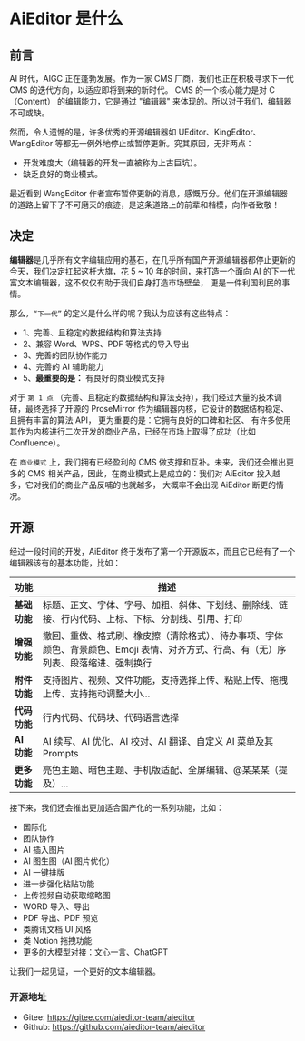 # AiEditor 是什么


## 前言


AI 时代，AIGC 正在蓬勃发展。作为一家 CMS 厂商，我们也正在积极寻求下一代 CMS 的迭代方向，以适应即将到来的新时代。 
CMS 的一个核心能力是对 C（Content） 的编辑能力，它是通过 "编辑器" 来体现的。所以对于我们，编辑器不可或缺。


然而，令人遗憾的是，许多优秀的开源编辑器如 UEditor、KingEditor、WangEditor 等都无一例外地停止或暂停更新。究其原因，无非两点：

- 开发难度大（编辑器的开发一直被称为上古巨坑）。
- 缺乏良好的商业模式。

最近看到 WangEditor 作者宣布暂停更新的消息，感慨万分。他们在开源编辑器的道路上留下了不可磨灭的痕迹，是这条道路上的前辈和楷模，向作者致敬！


## 决定

**编辑器**是几乎所有文字编辑应用的基石，在几乎所有国产开源编辑器都停止更新的今天，我们决定扛起这杆大旗，花 5 ~ 10 年的时间，来打造一个面向 AI 的下一代富文本编辑器，这不仅仅有助于我们自身打造市场壁垒，
更是一件利国利民的事情。


那么，`“下一代”` 的定义是什么样的呢？我认为应该有这些特点：

- 1、完善、且稳定的数据结构和算法支持
- 2、兼容 Word、WPS、PDF 等格式的导入导出
- 3、完善的团队协作能力
- 4、完善的 AI 辅助能力
- 5、**最重要的是：** 有良好的商业模式支持

对于 `第 1 点` （完善、且稳定的数据结构和算法支持），我们经过大量的技术调研，最终选择了开源的 ProseMirror 作为编辑器内核，它设计的数据结构稳定、且拥有丰富的算法 API，
更为重要的是：它拥有良好的口碑和社区、 有许多使用其作为内核进行二次开发的商业产品，已经在市场上取得了成功（比如 Confluence）。

在 `商业模式` 上，我们拥有已经盈利的 CMS 做支撑和互补。未来，我们还会推出更多的 CMS 相关产品，因此，在商业模式上是成立的：我们对 AiEditor 投入越多，它对我们的商业产品反哺的也就越多，
大概率不会出现 AiEditor 断更的情况。



## 开源

经过一段时间的开发，AiEditor 终于发布了第一个开源版本，而且它已经有了一个编辑器该有的基本功能，比如：

| 功能 | 描述 |
|----|----|
| **基础功能** |  标题、正文、字体、字号、加粗、斜体、下划线、删除线、链接、行内代码、上标、下标、分割线、引用、打印  |
| **增强功能** |  撤回、重做、格式刷、橡皮擦（清除格式）、待办事项、字体颜色、背景颜色、Emoji 表情、对齐方式、行高、有（无）序列表、段落缩进、强制换行  |
| **附件功能** |  支持图片、视频、文件功能，支持选择上传、粘贴上传、拖拽上传、支持拖动调整大小...  |
| **代码功能**  |  行内代码、代码块、代码语言选择  |
| **AI 功能** |  AI 续写、AI 优化、AI 校对、AI 翻译、自定义 AI 菜单及其 Prompts  |
| **更多功能**  |  亮色主题、暗色主题、手机版适配、全屏编辑、@某某某（提及）...  |

接下来，我们还会推出更加适合国产化的一系列功能，比如：

* 国际化
* 团队协作
* AI 插入图片
* AI 图生图（AI 图片优化）
* AI 一键排版
* 进一步强化粘贴功能
* 上传视频自动获取缩略图
* WORD 导入、导出
* PDF 导出、PDF 预览
* 类腾讯文档 UI 风格
* 类 Notion 拖拽功能
* 更多的大模型对接：文心一言、ChatGPT

让我们一起见证，一个更好的文本编辑器。

### 开源地址
- Gitee: https://gitee.com/aieditor-team/aieditor
- Github: https://github.com/aieditor-team/aieditor
